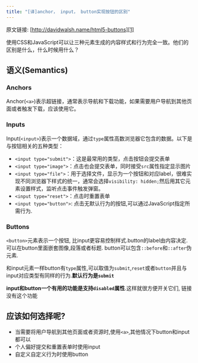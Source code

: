 ```yaml
---
title: "[译]anchor， input， button实现按钮的区别"
---
```


原文链接: [http://davidwalsh.name/html5-buttons][1]


使用CSS和JavaScript可以让三种元素生成的内容样式和行为完全一致。他们的区别是什么，什么时候用什么？

## 语义(Semantics)

### Anchors

Anchor(`<a>`)表示超链接，通常表示导航和下载功能，如果需要用户导航到其他页面或者触发下载，应该使用它。

### Inputs

Input(`<input>`)表示一个数据域，通过`type`属性高数浏览器它包含的数据。以下是与按钮相关的五种类型：

 - `<input type="submit">`：这是最常用的类型，点击按钮会提交表单
 - `<input type="image">`：点击也会提交表单，同时接受`src`属性指定显示图片
 - `<input type="file">`：用于选择文件，显示为一个按钮和对应label，很难实现不同浏览器下样式的统一，通常会选择`visibility: hidden;`然后用其它元素设置样式，监听点击事件触发弹窗。
 - `<input type="reset">`：点击时重置表单
 - `<input type="button">`: 点击无默认行为的按钮,可以通过JavaScript指定所需行为.

 ### Buttons

`<button>`元素表示一个按钮, 比input更容易控制样式.button的label由内容决定. 可以在button里面嵌套图像,段落或者标题. button可以包含`::before`和`::after`伪元素.

和input元素一样button有`type`属性,可以取值为`submit`,`reset`或者`button`并且与input对应类型有同样的行为.**默认行为是`submit`**

**input和button一个有用的功能是支持`disabled`属性**.这样就很方便开关它们, 链接没有这个功能

## 应该如何选择呢?

- 当需要将用户导航到其他页面或者资源时,使用`<a>`,其他情况下button和input都可以
- 个人偏好提交和重置表单时使用input
- 自定义自定义行为时使用button



[1]: http://davidwalsh.name/html5-buttons
